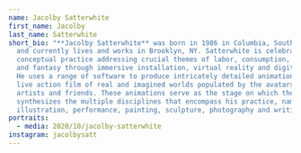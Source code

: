 ```yaml
---
name: Jacolby Satterwhite
first_name: Jacolby
last_name: Satterwhite
short_bio: "**Jacolby Satterwhite** was born in 1986 in Columbia, South Carolina
  and currently lives and works in Brooklyn, NY. Satterwhite is celebrated for a
  conceptual practice addressing crucial themes of labor, consumption, carnality
  and fantasy through immersive installation, virtual reality and digital media.
  He uses a range of software to produce intricately detailed animations and
  live action film of real and imagined worlds populated by the avatars of
  artists and friends. These animations serve as the stage on which the artist
  synthesizes the multiple disciplines that encompass his practice, namely
  illustration, performance, painting, sculpture, photography and writing. "
portraits:
  - media: 2020/10/jacolby-satterwhite
instagram: jacolbysatt
---
```


